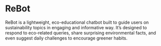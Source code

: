 # ReBot
ReBot is a lightweight, eco-educational chatbot built to guide users on sustainability topics in engaging and informative way. It’s designed to respond to eco-related queries, share surprising environmental facts, and even suggest daily challenges to encourage greener habits.
